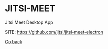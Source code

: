 # JITSI-MEET
 
 Jitsi Meet Desktop App
 
 SITE: https://github.com/jitsi/jitsi-meet-electron

 [Go back](https://portable-linux-apps.github.io/apps.html)
